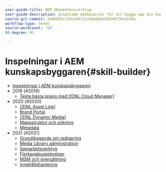 ```yaml
---
user-guide-title: AEM SKompetensverktyg
user-guide-description: Inspelade webbinarier för att bygga upp din kunskapsbas och maximera din investering i Adobe [!DNL Experience Manager].
source-git-commit: 24d6605ccb5e204721246ab64283be8570ace16e
workflow-type: tm+mt
source-wordcount: '53'
ht-degree: 0%

---
```



# Inspelningar i AEM kunskapsbyggaren{#skill-builder}

* [Inspelningar i AEM kunskapsbyggaren](overview.md)
* 2019 {#2019}
   * [Testa bästa praxis med [!DNL Cloud Manager]](./2019/cloud-manager-testing.md)
* 2020 {#2020}
   * [[!DNL Asset Link]](./2020/asset-link.md)
   * [Brand Portal](./2020/brand-portal.md)
   * [[!DNL Dynamic Media]](./2020/dynamic-media.md)
   * [Mappstruktur och sökning](./2020/folder-structure-search.md)
   * [Metadata](./2020/metadata.md)
* 2021 {#2021}
   * [Grundläggande om redigering](./2021/authoring-fundamentals.md)
   * [Media Library administration](./2021/media-library-administration.md)
   * [Samarbetsverktyg](./2021/collaboration-tools.md)
   * [Flerkanalsupplevelser](./2021/omnichannel-experiences.md)
   * [MSM och översättning](./2021/multi-site-management-web-translation.md)
   * [Innehållshantering](./2021/traditional-headless-content-management.md)

<!--

Articles must be added to this TOC file in order to render.

Use this list format to specify links to articles and section headings that expand and collapse in the left rail of the user guide.

An article link CANNOT be used as a section heading.
-->
